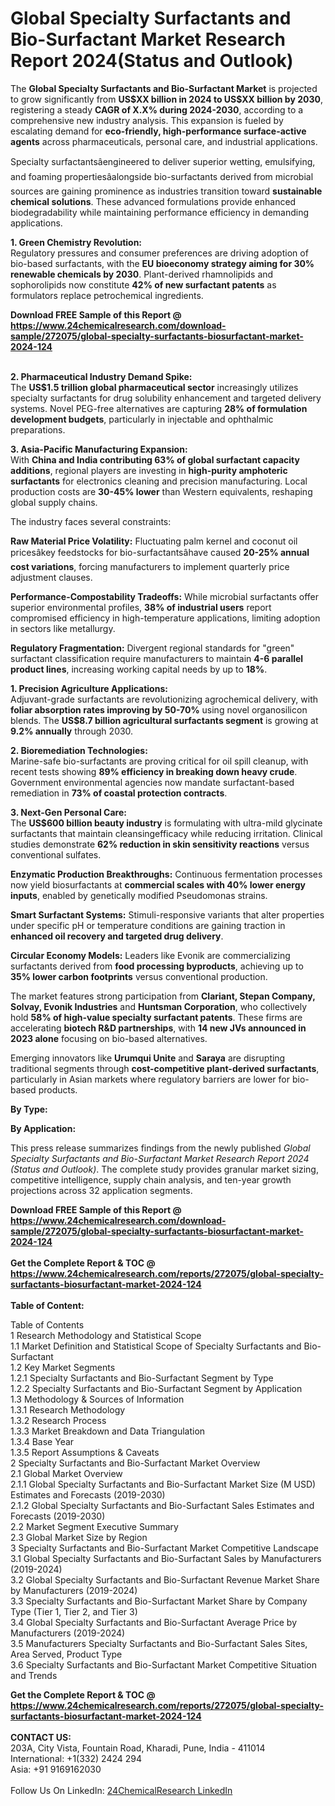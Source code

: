 <h1>Global Specialty Surfactants and Bio-Surfactant Market Research Report 2024(Status and Outlook)</h1><p>The <strong>Global Specialty Surfactants and Bio-Surfactant Market</strong> is projected to grow significantly from <strong>US$XX billion in 2024 to US$XX billion by 2030</strong>, registering a steady <strong>CAGR of X.X% during 2024-2030</strong>, according to a comprehensive new industry analysis. This expansion is fueled by escalating demand for <strong>eco-friendly, high-performance surface-active agents</strong> across pharmaceuticals, personal care, and industrial applications.</p><p>Specialty surfactantsâengineered to deliver superior wetting, emulsifying, and foaming propertiesâalongside bio-surfactants derived from microbial sources are gaining prominence as industries transition toward <strong>sustainable chemical solutions</strong>. These advanced formulations provide enhanced biodegradability while maintaining performance efficiency in demanding applications.</p><p><strong>1. Green Chemistry Revolution:</strong><br>
Regulatory pressures and consumer preferences are driving adoption of bio-based surfactants, with the <strong>EU bioeconomy strategy aiming for 30% renewable chemicals by 2030</strong>. Plant-derived rhamnolipids and sophorolipids now constitute <strong>42% of new surfactant patents</strong> as formulators replace petrochemical ingredients.</p><div><b>Download FREE Sample of this Report @ 
            <a href="https://www.24chemicalresearch.com/download-sample/272075/global-specialty-surfactants-biosurfactant-market-2024-124">
            https://www.24chemicalresearch.com/download-sample/272075/global-specialty-surfactants-biosurfactant-market-2024-124</a></b></div><br><p><strong>2. Pharmaceutical Industry Demand Spike:</strong><br>
The <strong>US$1.5 trillion global pharmaceutical sector</strong> increasingly utilizes specialty surfactants for drug solubility enhancement and targeted delivery systems. Novel PEG-free alternatives are capturing <strong>28% of formulation development budgets</strong>, particularly in injectable and ophthalmic preparations.</p><p><strong>3. Asia-Pacific Manufacturing Expansion:</strong><br>
With <strong>China and India contributing 63% of global surfactant capacity additions</strong>, regional players are investing in <strong>high-purity amphoteric surfactants</strong> for electronics cleaning and precision manufacturing. Local production costs are <strong>30-45% lower</strong> than Western equivalents, reshaping global supply chains.</p><p>The industry faces several constraints:</p><p><strong>Raw Material Price Volatility:</strong> Fluctuating palm kernel and coconut oil pricesâkey feedstocks for bio-surfactantsâhave caused <strong>20-25% annual cost variations</strong>, forcing manufacturers to implement quarterly price adjustment clauses.</p><p><strong>Performance-Compostability Tradeoffs:</strong> While microbial surfactants offer superior environmental profiles, <strong>38% of industrial users</strong> report compromised efficiency in high-temperature applications, limiting adoption in sectors like metallurgy.</p><p><strong>Regulatory Fragmentation:</strong> Divergent regional standards for "green" surfactant classification require manufacturers to maintain <strong>4-6 parallel product lines</strong>, increasing working capital needs by up to <strong>18%</strong>.</p><p><strong>1. Precision Agriculture Applications:</strong><br>
Adjuvant-grade surfactants are revolutionizing agrochemical delivery, with <strong>foliar absorption rates improving by 50-70%</strong> using novel organosilicon blends. The <strong>US$8.7 billion agricultural surfactants segment</strong> is growing at <strong>9.2% annually</strong> through 2030.</p><p><strong>2. Bioremediation Technologies:</strong><br>
Marine-safe bio-surfactants are proving critical for oil spill cleanup, with recent tests showing <strong>89% efficiency in breaking down heavy crude</strong>. Government environmental agencies now mandate surfactant-based remediation in <strong>73% of coastal protection contracts</strong>.</p><p><strong>3. Next-Gen Personal Care:</strong><br>
The <strong>US$600 billion beauty industry</strong> is formulating with ultra-mild glycinate surfactants that maintain cleansingefficacy while reducing irritation. Clinical studies demonstrate <strong>62% reduction in skin sensitivity reactions</strong> versus conventional sulfates.</p><p><strong>Enzymatic Production Breakthroughs:</strong> Continuous fermentation processes now yield biosurfactants at <strong>commercial scales with 40% lower energy inputs</strong>, enabled by genetically modified Pseudomonas strains.</p><p><strong>Smart Surfactant Systems:</strong> Stimuli-responsive variants that alter properties under specific pH or temperature conditions are gaining traction in <strong>enhanced oil recovery and targeted drug delivery</strong>.</p><p><strong>Circular Economy Models:</strong> Leaders like Evonik are commercializing surfactants derived from <strong>food processing byproducts</strong>, achieving up to <strong>35% lower carbon footprints</strong> versus conventional production.</p><p>The market features strong participation from <strong>Clariant, Stepan Company, Solvay, Evonik Industries</strong> and <strong>Huntsman Corporation</strong>, who collectively hold <strong>58% of high-value specialty surfactant patents</strong>. These firms are accelerating <strong>biotech R&amp;D partnerships</strong>, with <strong>14 new JVs announced in 2023 alone</strong> focusing on bio-based alternatives.</p><p>Emerging innovators like <strong>Urumqui Unite</strong> and <strong>Saraya</strong> are disrupting traditional segments through <strong>cost-competitive plant-derived surfactants</strong>, particularly in Asian markets where regulatory barriers are lower for bio-based products.</p><p><strong>By Type:</strong></p><p><strong>By Application:</strong></p><p>This press release summarizes findings from the newly published <em>Global Specialty Surfactants and Bio-Surfactant Market Research Report 2024 (Status and Outlook)</em>. The complete study provides granular market sizing, competitive intelligence, supply chain analysis, and ten-year growth projections across 32 application segments.</p><div><b>Download FREE Sample of this Report @ 
            <a href="https://www.24chemicalresearch.com/download-sample/272075/global-specialty-surfactants-biosurfactant-market-2024-124">
            https://www.24chemicalresearch.com/download-sample/272075/global-specialty-surfactants-biosurfactant-market-2024-124</a></b></div><br><div><b>Get the Complete Report & TOC @ 
            <a href="https://www.24chemicalresearch.com/reports/272075/global-specialty-surfactants-biosurfactant-market-2024-124">
            https://www.24chemicalresearch.com/reports/272075/global-specialty-surfactants-biosurfactant-market-2024-124</a></b></div><br>
            <b>Table of Content:</b><p>Table of Contents<br />
1 Research Methodology and Statistical Scope<br />
1.1 Market Definition and Statistical Scope of Specialty Surfactants and Bio-Surfactant<br />
1.2 Key Market Segments<br />
1.2.1 Specialty Surfactants and Bio-Surfactant Segment by Type<br />
1.2.2 Specialty Surfactants and Bio-Surfactant Segment by Application<br />
1.3 Methodology & Sources of Information<br />
1.3.1 Research Methodology<br />
1.3.2 Research Process<br />
1.3.3 Market Breakdown and Data Triangulation<br />
1.3.4 Base Year<br />
1.3.5 Report Assumptions & Caveats<br />
2 Specialty Surfactants and Bio-Surfactant Market Overview<br />
2.1 Global Market Overview<br />
2.1.1 Global Specialty Surfactants and Bio-Surfactant Market Size (M USD) Estimates and Forecasts (2019-2030)<br />
2.1.2 Global Specialty Surfactants and Bio-Surfactant Sales Estimates and Forecasts (2019-2030)<br />
2.2 Market Segment Executive Summary<br />
2.3 Global Market Size by Region<br />
3 Specialty Surfactants and Bio-Surfactant Market Competitive Landscape<br />
3.1 Global Specialty Surfactants and Bio-Surfactant Sales by Manufacturers (2019-2024)<br />
3.2 Global Specialty Surfactants and Bio-Surfactant Revenue Market Share by Manufacturers (2019-2024)<br />
3.3 Specialty Surfactants and Bio-Surfactant Market Share by Company Type (Tier 1, Tier 2, and Tier 3)<br />
3.4 Global Specialty Surfactants and Bio-Surfactant Average Price by Manufacturers (2019-2024)<br />
3.5 Manufacturers Specialty Surfactants and Bio-Surfactant Sales Sites, Area Served, Product Type<br />
3.6 Specialty Surfactants and Bio-Surfactant Market Competitive Situation and Trends<br />
</p><div><b>Get the Complete Report & TOC @ 
            <a href="https://www.24chemicalresearch.com/reports/272075/global-specialty-surfactants-biosurfactant-market-2024-124">
            https://www.24chemicalresearch.com/reports/272075/global-specialty-surfactants-biosurfactant-market-2024-124</a></b></div><br><b>CONTACT US:</b><br>
            203A, City Vista, Fountain Road, Kharadi, Pune, India - 411014<br>
            International: +1(332) 2424 294<br>
            Asia: +91 9169162030 <br><br>
            Follow Us On LinkedIn: <a href="https://www.linkedin.com/company/24chemicalresearch/">24ChemicalResearch LinkedIn</a>